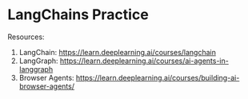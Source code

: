 # LangChains Practice

Resources:

1. LangChain: https://learn.deeplearning.ai/courses/langchain
2. LangGraph: https://learn.deeplearning.ai/courses/ai-agents-in-langgraph
3. Browser Agents: https://learn.deeplearning.ai/courses/building-ai-browser-agents/ 
